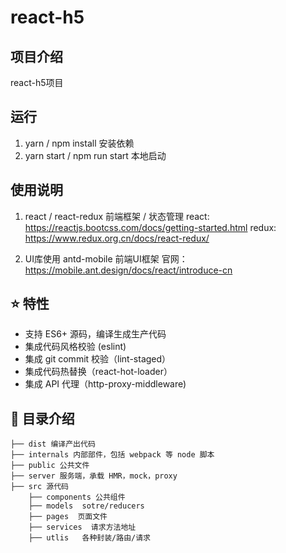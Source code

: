 # react-h5

## 项目介绍
react-h5项目

## 运行
1. yarn / npm install  安装依赖
2. yarn start  / npm run start  本地启动

## 使用说明
1. react / react-redux 前端框架 / 状态管理
   react: https://reactjs.bootcss.com/docs/getting-started.html
   redux: https://www.redux.org.cn/docs/react-redux/

2. UI库使用  antd-mobile  前端UI框架
   官网：https://mobile.ant.design/docs/react/introduce-cn

## :star: 特性

- 支持 ES6+ 源码，编译生成生产代码
- 集成代码风格校验 (eslint)
- 集成 git commit 校验（lint-staged）
- 集成代码热替换（react-hot-loader）
- 集成 API 代理（http-proxy-middleware)

## :open_file_folder: 目录介绍

    ├── dist 编译产出代码
    ├── internals 内部部件，包括 webpack 等 node 脚本
    ├── public 公共文件
    ├── server 服务端，承载 HMR，mock，proxy
    ├── src 源代码
        ├── components 公共组件
        ├── models  sotre/reducers
        ├── pages  页面文件
        ├── services  请求方法地址
        ├── utlis   各种封装/路由/请求


